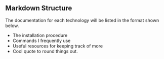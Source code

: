 ## Markdown Structure
The documentation for each technology will be listed in the format shown below.
- The installation procedure
- Commands I frequently use
- Useful resources for keeping track of more
- Cool quote to round things out.
